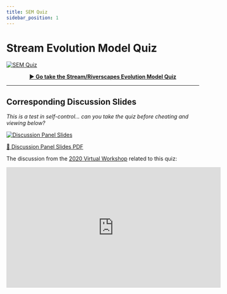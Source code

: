 ```yaml
---
title: SEM Quiz
sidebar_position: 1
---
```


# Stream Evolution Model Quiz

[![SEM Quiz](/img/workshops/2020/modules/SEM.png)](https://www.surveylegend.com/s/2ib7)

<div align="center">

[**▶️ Go take the Stream/Riverscapes Evolution Model Quiz**](https://www.surveylegend.com/s/2ib7)

</div>

---

## Corresponding Discussion Slides

*This is a test in self-control... can you take the quiz before cheating and viewing below?*

[![Discussion Panel Slides](/img/workshops/2020/modules/01_D-E_Quiz.png)](https://s3-us-west-2.amazonaws.com/etalweb.joewheaton.org/RestorationConsortium/Workshops/2020/SGI/Materials/Moudle1/01_D-E_PanelSlides.pdf)

[📄 Discussion Panel Slides PDF](https://s3-us-west-2.amazonaws.com/etalweb.joewheaton.org/RestorationConsortium/Workshops/2020/SGI/Materials/Moudle1/01_D-E_PanelSlides.pdf)

The discussion from the [2020 Virtual Workshop](/workshops/2020/SGI/Modules/module1#e-what-riverscapes-could-be) related to this quiz:

<iframe width="560" height="315" src="https://www.youtube.com/embed/rGe5W8-PwlM" frameborder="0" allow="accelerometer; autoplay; clipboard-write; encrypted-media; gyroscope; picture-in-picture" allowfullscreen></iframe>
